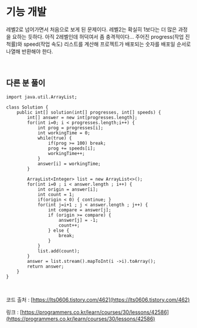 # 기능 개발
레벨2로 넘어가면서 처음으로 보게 된 문제이다.
레벨2는 확실히 1보다는 더 많은 과정을 요하는 듯하다. 아직 2레벨인데 허덕여서 좀 충격적이다... 
주어진 progress(작업 진척률)와 speed(작업 속도) 리스트를 계산해 프로젝트가 배포되는 숫자를 배포일 순서로 나열해 반환해야 한다.

<br>

## 다른 분 풀이
```
import java.util.ArrayList;

class Solution {
    public int[] solution(int[] progresses, int[] speeds) {
        int[] answer = new int[progresses.length];
        for(int i=0; i < progresses.length;i++) { 
        	int prog = progresses[i];
        	int workingTime = 0;
        	while(true) {
        		if(prog >= 100) break;
        		prog += speeds[i];
        		workingTime++;
        	}
        	answer[i] = workingTime;
        }
        
        ArrayList<Integer> list = new ArrayList<>();
        for(int i=0 ; i < answer.length ; i++) {
            int origin = answer[i];
            int count = 1;
            if(origin < 0) { continue; } 
            for(int j=i+1 ; j < answer.length ; j++) {  
            	int compare = answer[j];
            	if (origin >= compare) {
            		answer[j] = -1;
            		count++;
            	} else {
            		break;
            	}
            }
            list.add(count);
        }        
        answer = list.stream().mapToInt(i ->i).toArray();
        return answer;
    }
}
```

<br>

코드 출처 : [https://lts0606.tistory.com/462](https://lts0606.tistory.com/462)


링크 : [https://programmers.co.kr/learn/courses/30/lessons/42586](https://programmers.co.kr/learn/courses/30/lessons/42586)

